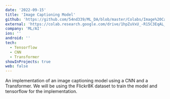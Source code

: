 ```yaml
---
date: '2022-09-15'
title: 'Image Captioning Model'
github: 'https://github.com/54nd339/ML_DA/blob/master/Colabs/Image%20Captioning.ipynb'
external: 'https://colab.research.google.com/drive/1hpZuVxU_-R15C3EqAL_jTZkPjzMqIm8l?usp=sharing'
company: 'ML/AI'
ios: ''
android: ''
tech:
  - Tensorflow
  - CNN
  - Transformer
showInProjects: true
web: false
---
```

An implementation of an image captioning model using a CNN and a Transformer. We will be using the Flickr8K dataset to train the model and tensorflow for the implementation.
